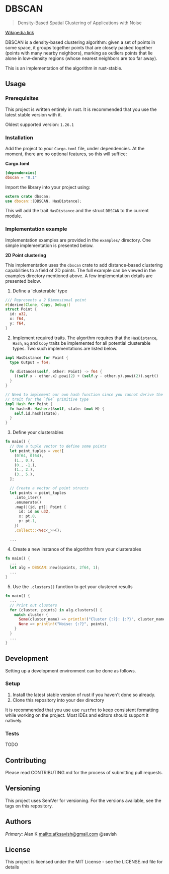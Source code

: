 # DBSCAN

> Density-Based Spatial Clustering of Applications with Noise

[Wikipedia link](1)

DBSCAN is a density-based clustering algorithm: given a set of points in some space, it groups together points that are closely packed together (points with many nearby neighbors), marking as outliers points that lie alone in low-density regions (whose nearest neighbors are too far away).

This is an implementation of the algorithm in rust-stable.

## Usage

### Prerequisites

This project is written entirely in rust. It is recommended that you use the latest stable version with it.

Oldest supported version: `1.26.1`

### Installation

Add the project to your `Cargo.toml` file, under dependencies. At the moment, there are no optional features, so this will suffice:

**Cargo.toml**

```toml
[dependencies]
dbscan = "0.1"
```

Import the library into your project using:

```rust
extern crate dbscan;
use dbscan::{DBSCAN, HasDistance};
```

This will add the trait `HasDistance` and the struct `DBSCAN` to the current module.

### Implementation example

Implementation examples are provided in the `examples/` directory. One simple implementation is presented below.

**2D Point clustering**

This implementation uses the `dbscan` crate to add distance-based clustering capabilities to a field of 2D points. The full example can be viewed in the examples directory mentioned above. A few implementation details are presented below.

1.  Define a 'clusterable' type

```rust
/// Represents a 2 Dimensional point
#[derive(Clone, Copy, Debug)]
struct Point {
  id: u32,
  x: f64,
  y: f64,
}
```

2.  Implement required traits. The algorthm requires that the `HasDistance`, `Hash`, `Eq` and `Copy` traits be implemented for all potential clusterable types. Two such implementations are listed below.

```rust
impl HasDistance for Point {
  type Output = f64;

  fn distance(&self, other: Point) -> f64 {
    ((self.x - other.x).powi(2) + (self.y - other.y).powi(2)).sqrt()
  }
}

// Need to implement our own hash function since you cannot derive the `Hash`
// trait for the `f64` primitive type
impl Hash for Point {
  fn hash<H: Hasher>(&self, state: &mut H) {
    self.id.hash(state);
  }
}
```

3.  Define your clusterables

```rust
fn main() {
  // Use a tuple vector to define some points
  let point_tuples = vec![
    (0f64, 0f64),
    (1., 0.),
    (0., -1.),
    (1., 2.),
    (3., 5.),
  ];

  // Create a vector of point structs
  let points = point_tuples
    .into_iter()
    .enumerate()
    .map(|(id, pt)| Point {
      id: id as u32,
      x: pt.0,
      y: pt.1,
    })
    .collect::<Vec<_>>();

  ...
```

4.  Create a new instance of the algorithm from your clusterables

```rust
fn main() {
  ...
  let alg = DBSCAN::new(&points, 2f64, 1);
  ...
}
```

5.  Use the `.clusters()` function to get your clustered results

```rust
fn main() {
  ...
  // Print out clusters
  for (cluster, points) in alg.clusters() {
    match cluster {
      Some(cluster_name) => println!("Cluster {:?}: {:?}", cluster_name, points),
      None => println!("Noise: {:?}", points),
    }
  }
  ...
}
```

## Development

Setting up a development environment can be done as follows.

### Setup

1.  Install the latest stable version of rust if you haven't done so already.
2.  Clone this repository into your dev directory

It is recommended that you use use `rustfmt` to keep consistent formatting while working on the project. Most IDEs and editors should support it natively.

### Tests

TODO

## Contributing

Please read CONTRIBUTING.md for the process of submitting pull requests.

## Versioning

This project uses SemVer for versioning. For the versions available, see the tags on this repository.

## Authors

_Primary:_ Alan K <mailto:afksavish@gmail.com> @savish

## License

This project is licensed under the MIT License - see the LICENSE.md file for details

[1]: https://en.wikipedia.org/wiki/DBSCAN

